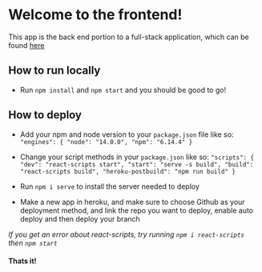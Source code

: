 # Welcome to the frontend!

This app is the back end portion to a full-stack application, which can be found [here](https://frontend-personality-quiz.herokuapp.com/)

## How to run locally

- Run `npm install` and `npm start` and you should be good to go!

## How to deploy

- Add your npm and node version to your `package.json` file like so:
  `"engines": { "node": "14.0.0", "npm": "6.14.4" }`

- Change your script methods in your `package.json` like so:
  `"scripts": { "dev": "react-scripts start", "start": "serve -s build", "build": "react-scripts build", "heroku-postbuild": "npm run build" }`

- Run `npm i serve` to install the server needed to deploy

- Make a new app in heroku, and make sure to choose Github as your deployment method, and link the repo you want to deploy, enable auto deploy and then deploy your branch

_If you get an error about react-scripts, try running `npm i react-scripts` then `npm start`_

#### Thats it!
